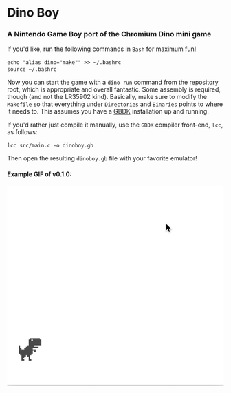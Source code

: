 # Dino Boy

### A Nintendo Game Boy port of the Chromium Dino mini game

If you'd like, run the following commands in `Bash` for maximum fun!

```shell
echo "alias dino="make"" >> ~/.bashrc
source ~/.bashrc
```

Now you can start the game with a `dino run` command from the repository root, which is appropriate and overall fantastic. Some assembly is required, though (and not the LR35902 kind). Basically, make sure to modify the `Makefile` so that everything under `Directories` and `Binaries` points to where it needs to. This assumes you have a [GBDK](http://gbdk.sourceforge.net/) installation up and running.

If you'd rather just compile it manually, use the `GBDK` compiler front-end, `lcc`, as follows:

```shell
lcc src/main.c -o dinoboy.gb
```

Then open the resulting `dinoboy.gb` file with your favorite emulator!

#### Example GIF of v0.1.0:


![sample gif](assets/sample.gif)
